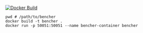[![Docker Build](https://github.com/LeoIV/bencher/actions/workflows/docker_build.yml/badge.svg)](https://github.com/LeoIV/bencher/actions/workflows/docker_build.yml)

```shell
pwd # /path/to/bencher
docker build -t bencher .
docker run -p 50051:50051 --name bencher-container bencher
```
